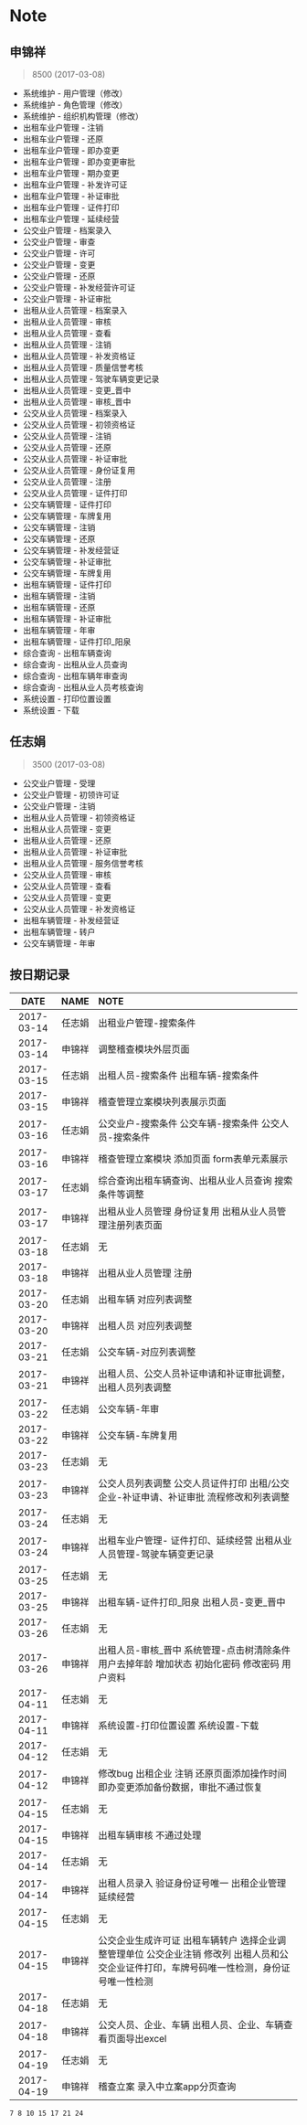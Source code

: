 # Note
## 申锦祥
> 8500 (2017-03-08)

* 系统维护 - 用户管理（修改）
* 系统维护 - 角色管理（修改）
* 系统维护 - 组织机构管理（修改）
* 出租车业户管理 - 注销
* 出租车业户管理 - 还原
* 出租车业户管理 - 即办变更
* 出租车业户管理 - 即办变更审批
* 出租车业户管理 - 期办变更
* 出租车业户管理 - 补发许可证
* 出租车业户管理 - 补证审批
* 出租车业户管理 - 证件打印
* 出租车业户管理 - 延续经营
* 公交业户管理 - 档案录入
* 公交业户管理 - 审查
* 公交业户管理 - 许可
* 公交业户管理 - 变更
* 公交业户管理 - 还原
* 公交业户管理 - 补发经营许可证
* 公交业户管理 - 补证审批
* 出租从业人员管理 - 档案录入
* 出租从业人员管理 - 审核
* 出租从业人员管理 - 查看
* 出租从业人员管理 - 注销
* 出租从业人员管理 - 补发资格证
* 出租从业人员管理 - 质量信誉考核
* 出租从业人员管理 - 驾驶车辆变更记录
* 出租从业人员管理 - 变更_晋中
* 出租从业人员管理 - 审核_晋中
* 公交从业人员管理 - 档案录入
* 公交从业人员管理 - 初领资格证
* 公交从业人员管理 - 注销
* 公交从业人员管理 - 还原
* 公交从业人员管理 - 补证审批
* 公交从业人员管理 - 身份证复用
* 公交从业人员管理 - 注册
* 公交从业人员管理 - 证件打印
* 公交车辆管理 - 证件打印
* 公交车辆管理 - 车牌复用
* 公交车辆管理 - 注销
* 公交车辆管理 - 还原
* 公交车辆管理 - 补发经营证
* 公交车辆管理 - 补证审批
* 公交车辆管理 - 车牌复用
* 出租车辆管理 - 证件打印
* 出租车辆管理 - 注销
* 出租车辆管理 - 还原
* 出租车辆管理 - 补证审批
* 出租车辆管理 - 年审
* 出租车辆管理 - 证件打印_阳泉
* 综合查询 - 出租车辆查询
* 综合查询 - 出租从业人员查询
* 综合查询 - 出租车辆年审查询
* 综合查询 - 出租从业人员考核查询
* 系统设置 - 打印位置设置
* 系统设置 - 下载

## 任志娟
> 3500 (2017-03-08)

* 公交业户管理 - 受理
* 公交业户管理 - 初领许可证
* 公交业户管理 - 注销
* 出租从业人员管理 - 初领资格证
* 出租从业人员管理 - 变更
* 出租从业人员管理 - 还原
* 出租从业人员管理 - 补证审批
* 出租从业人员管理 - 服务信誉考核
* 公交从业人员管理 - 审核
* 公交从业人员管理 - 查看
* 公交从业人员管理 - 变更
* 公交从业人员管理 - 补发资格证
* 出租车辆管理 - 补发经营证
* 出租车辆管理 - 转户
* 公交车辆管理 - 年审
## 按日期记录
|DATE|NAME|NOTE|
|:--------:|:----:|:-------------------------------------------|
|2017-03-14|任志娟|出租业户管理-搜索条件|
|2017-03-14|申锦祥|调整稽查模块外层页面|
|2017-03-15|任志娟|出租人员-搜索条件 出租车辆-搜索条件|
|2017-03-15|申锦祥|稽查管理立案模块列表展示页面|
|2017-03-16|任志娟|公交业户-搜索条件 公交车辆-搜索条件 公交人员-搜索条件|
|2017-03-16|申锦祥|稽查管理立案模块 添加页面 form表单元素展示|
|2017-03-17|任志娟|综合查询出租车辆查询、出租从业人员查询 搜索条件等调整|
|2017-03-17|申锦祥|出租从业人员管理 身份证复用 出租从业人员管理注册列表页面|
|2017-03-18|任志娟|无|
|2017-03-18|申锦祥|出租从业人员管理 注册|
|2017-03-20|任志娟|出租车辆 对应列表调整|
|2017-03-20|申锦祥|出租人员 对应列表调整|
|2017-03-21|任志娟|公交车辆-对应列表调整|
|2017-03-21|申锦祥|出租人员、公交人员补证申请和补证审批调整，出租人员列表调整|
|2017-03-22|任志娟|公交车辆-年审|
|2017-03-22|申锦祥|公交车辆-车牌复用|
|2017-03-23|任志娟|无|
|2017-03-23|申锦祥|公交人员列表调整 公交人员证件打印 出租/公交企业-补证申请、补证审批 流程修改和列表调整|
|2017-03-24|任志娟|无|
|2017-03-24|申锦祥|出租车业户管理- 证件打印、延续经营   出租从业人员管理-驾驶车辆变更记录|
|2017-03-25|任志娟|无|
|2017-03-25|申锦祥|出租车辆-证件打印_阳泉 出租人员-变更_晋中|
|2017-03-26|任志娟|无|
|2017-03-26|申锦祥|出租人员-审核_晋中 系统管理-点击树清除条件 用户去掉年龄 增加状态 初始化密码 修改密码 用户资料|
|2017-04-11|任志娟|无|
|2017-04-11|申锦祥|系统设置-打印位置设置 系统设置-下载|
|2017-04-12|任志娟|无|
|2017-04-12|申锦祥|修改bug 出租企业 注销 还原页面添加操作时间 即办变更添加备份数据，审批不通过恢复|
|2017-04-15|任志娟|无|
|2017-04-15|申锦祥|出租车辆审核 不通过处理|
|2017-04-14|任志娟|无|
|2017-04-14|申锦祥|出租人员录入 验证身份证号唯一   出租企业管理 延续经营|
|2017-04-15|任志娟|无|
|2017-04-15|申锦祥|公交企业生成许可证 出租车辆转户 选择企业调整管理单位 公交企业注销 修改列 出租人员和公交企业证件打印，车牌号码唯一性检测，身份证号唯一性检测|
|2017-04-18|任志娟|无|
|2017-04-18|申锦祥|公交人员、企业、车辆 出租人员、企业、车辆查看页面导出excel|
|2017-04-19|任志娟|无|
|2017-04-19|申锦祥|稽查立案 录入中立案app分页查询|

```
7 8 10 15 17 21 24
```
